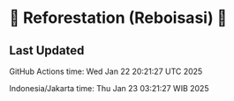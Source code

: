 
# 🌳 Reforestation (Reboisasi) 🌲

## Last Updated

GitHub Actions time: Wed Jan 22 20:21:27 UTC 2025

Indonesia/Jakarta time: Thu Jan 23 03:21:27 WIB 2025
